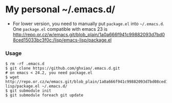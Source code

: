 # My personal ~/.emacs.d/

- For lower version, you need to manually put `package.el` into `~/.emacs.d`. 
One `package.el` compatible with emacs 23 is  <http://repo.or.cz/w/emacs.git/blob_plain/1a0a666f941c99882093d7bd08ced15033bc3f0c:/lisp/emacs-lisp/package.el>

### Usage

```console
$ rm -rf .emacs.d
$ git clone https://github.com/ghxiao/.emacs.d.git
# on emacs < 24.2, you need package.el
$ wget http://repo.or.cz/w/emacs.git/blob_plain/1a0a666f941c99882093d7bd08ced15033bc3f0c:/lisp/emacs-lisp/package.el ~/.emacs.d/
$ git submodule init
$ git submodule foreach git update
```
